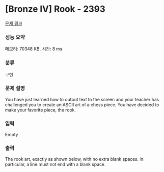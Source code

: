# [Bronze IV] Rook - 2393 

[문제 링크](https://www.acmicpc.net/problem/2393) 

### 성능 요약

메모리: 70348 KB, 시간: 8 ms

### 분류

구현

### 문제 설명

<p>You have just learned how to output text to the screen and your teacher has challenged you to create an ASCII art of a chess piece. You have decided to make your favorite piece, the rook.</p>

### 입력 

 Empty

### 출력 

 <p>The rook art, exactly as shown below, with no extra blank spaces. In particular, a line must not end with a blank space.</p>

